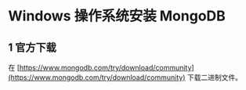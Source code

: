# Windows 操作系统安装 MongoDB

## 1 官方下载

在 [https://www.mongodb.com/try/download/community](https://www.mongodb.com/try/download/community) 下载二进制文件。

